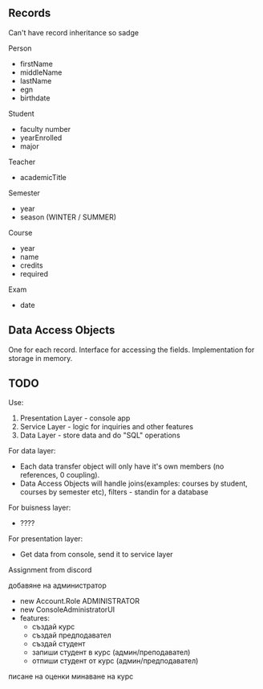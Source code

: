 
## Records

Can't have record inheritance so sadge

Person
- firstName
- middleName
- lastName
- egn
- birthdate

Student 
- faculty number
- yearEnrolled
- major

Teacher
- academicTitle

Semester
- year
- season (WINTER / SUMMER)

Course
- year
- name
- credits
- required

Exam
- date

## Data Access Objects

One for each record.
Interface for accessing the fields.
Implementation for storage in memory.


## TODO

Use:
1. Presentation Layer - console app
2. Service Layer - logic for inquiries and other features
3. Data Layer - store data and do "SQL" operations

For data layer:
- Each data transfer object will only have it's own members (no references, 0 coupling).
- Data Access Objects will handle joins(examples: courses by student, courses by semester etc), filters - standin for a database

For buisness layer:
- ????


For presentation layer:
- Get data from console, send it to service layer

Assignment from discord

добавяне на администратор
- new Account.Role ADMINISTRATOR
- new ConsoleAdministratorUI
- features:
    - създай курс
    - създай предподавател
    - създай студент
    - запиши студент в курс (админ/преподавател)
    - отпиши студент от курс (админ/предподавател)

писане на оценки
минаване на курс



